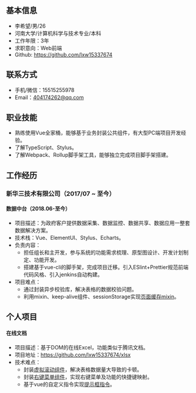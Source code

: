 ## 基本信息

 - 李希望/男/26
 - 河南大学/计算机科学与技术专业/本科
 - 工作年限：3年
 - 求职意向：Web前端
 - Github: https://github.com/lxw15337674

## 联系方式

- 手机/微信：15515255978
- Email：404174262@qq.com

## 职业技能

- 熟练使用Vue全家桶，能够基于业务封装公共组件，有大型PC端项目开发经验。
- 了解TypeScript、Stylus。
- 了解Webpack、Rollup脚手架工具，能够独立完成项目脚手架搭建。

## 工作经历

### 新华三技术有限公司（2017/07 ~ 至今）

#### 数据中台（2018.06-至今）

- 项目描述：为政府客户提供数据采集、数据监控、数据共享、数据应用一整套数据解决方案。
- 技术栈：Vue、ElementUI、Stylus、Echarts。
- 负责内容：
  - 担任组长和主开发，参与系统的功能需求梳理、原型图设计、开发计划制定、功能开发。
  - 搭建基于vue-cli的脚手架，完成项目迁移。引入ESlint+Prettier规范前端代码风格、引入jenkins自动构建。
- 项目难点：
  - 通过封装异步校验库，解决表格的数据校验问题。
  - 利用mixin、keep-alive组件、sessionStorage实现[页面缓存mixin](https://github.com/lxw15337674/toys/tree/master/vue/mixins)。

## 个人项目

#### 在线文档

- 项目描述：基于DOM的在线Excel，功能类似于腾讯文档。
- 项目地址：https://github.com/lxw15337674/xlsx
- 技术难点：
  - 封装[虚拟滚动组件](https://github.com/lxw15337674/v-virtualScroller)，解决表格数据量大导致的卡顿。
  - 封装[右键菜单组件](https://github.com/lxw15337674/v-tip)，实现右键菜单及功能的快捷键映射。
  - 基于vue的自定义指令实现[提示框指令](https://github.com/lxw15337674/v-tip)。
  